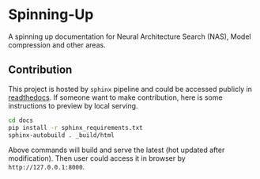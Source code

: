# Spinning-Up
A spinning up documentation for Neural Architecture Search (NAS), Model compression and other areas.

## Contribution
This project is hosted by `sphinx` pipeline and could be accessed publicly in [readthedocs](https://my-spinning-up.readthedocs.io/en/latest/). 
If someone want to make contribution, here is some instructions to preview by local serving.

```bash
cd docs
pip install -r sphinx_requirements.txt
sphinx-autobuild . _build/html
```

Above commands will build and serve the latest (hot updated after modification). Then user could access it in browser by `http://127.0.0.1:8000`.